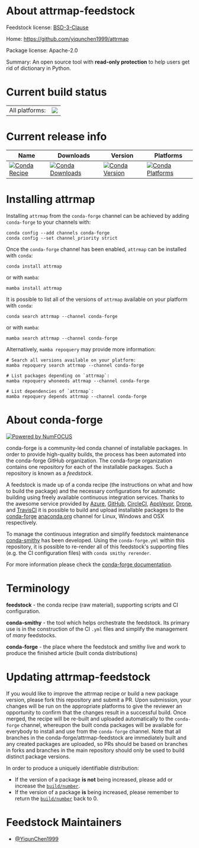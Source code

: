 About attrmap-feedstock
=======================

Feedstock license: [BSD-3-Clause](https://github.com/conda-forge/attrmap-feedstock/blob/main/LICENSE.txt)

Home: https://github.com/yiqunchen1999/attrmap

Package license: Apache-2.0

Summary: An open source tool with **read-only protection** to help users get rid of dictionary in Python.

Current build status
====================


<table><tr><td>All platforms:</td>
    <td>
      <a href="https://dev.azure.com/conda-forge/feedstock-builds/_build/latest?definitionId=20458&branchName=main">
        <img src="https://dev.azure.com/conda-forge/feedstock-builds/_apis/build/status/attrmap-feedstock?branchName=main">
      </a>
    </td>
  </tr>
</table>

Current release info
====================

| Name | Downloads | Version | Platforms |
| --- | --- | --- | --- |
| [![Conda Recipe](https://img.shields.io/badge/recipe-attrmap-green.svg)](https://anaconda.org/conda-forge/attrmap) | [![Conda Downloads](https://img.shields.io/conda/dn/conda-forge/attrmap.svg)](https://anaconda.org/conda-forge/attrmap) | [![Conda Version](https://img.shields.io/conda/vn/conda-forge/attrmap.svg)](https://anaconda.org/conda-forge/attrmap) | [![Conda Platforms](https://img.shields.io/conda/pn/conda-forge/attrmap.svg)](https://anaconda.org/conda-forge/attrmap) |

Installing attrmap
==================

Installing `attrmap` from the `conda-forge` channel can be achieved by adding `conda-forge` to your channels with:

```
conda config --add channels conda-forge
conda config --set channel_priority strict
```

Once the `conda-forge` channel has been enabled, `attrmap` can be installed with `conda`:

```
conda install attrmap
```

or with `mamba`:

```
mamba install attrmap
```

It is possible to list all of the versions of `attrmap` available on your platform with `conda`:

```
conda search attrmap --channel conda-forge
```

or with `mamba`:

```
mamba search attrmap --channel conda-forge
```

Alternatively, `mamba repoquery` may provide more information:

```
# Search all versions available on your platform:
mamba repoquery search attrmap --channel conda-forge

# List packages depending on `attrmap`:
mamba repoquery whoneeds attrmap --channel conda-forge

# List dependencies of `attrmap`:
mamba repoquery depends attrmap --channel conda-forge
```


About conda-forge
=================

[![Powered by
NumFOCUS](https://img.shields.io/badge/powered%20by-NumFOCUS-orange.svg?style=flat&colorA=E1523D&colorB=007D8A)](https://numfocus.org)

conda-forge is a community-led conda channel of installable packages.
In order to provide high-quality builds, the process has been automated into the
conda-forge GitHub organization. The conda-forge organization contains one repository
for each of the installable packages. Such a repository is known as a *feedstock*.

A feedstock is made up of a conda recipe (the instructions on what and how to build
the package) and the necessary configurations for automatic building using freely
available continuous integration services. Thanks to the awesome service provided by
[Azure](https://azure.microsoft.com/en-us/services/devops/), [GitHub](https://github.com/),
[CircleCI](https://circleci.com/), [AppVeyor](https://www.appveyor.com/),
[Drone](https://cloud.drone.io/welcome), and [TravisCI](https://travis-ci.com/)
it is possible to build and upload installable packages to the
[conda-forge](https://anaconda.org/conda-forge) [anaconda.org](https://anaconda.org/)
channel for Linux, Windows and OSX respectively.

To manage the continuous integration and simplify feedstock maintenance
[conda-smithy](https://github.com/conda-forge/conda-smithy) has been developed.
Using the ``conda-forge.yml`` within this repository, it is possible to re-render all of
this feedstock's supporting files (e.g. the CI configuration files) with ``conda smithy rerender``.

For more information please check the [conda-forge documentation](https://conda-forge.org/docs/).

Terminology
===========

**feedstock** - the conda recipe (raw material), supporting scripts and CI configuration.

**conda-smithy** - the tool which helps orchestrate the feedstock.
                   Its primary use is in the construction of the CI ``.yml`` files
                   and simplify the management of *many* feedstocks.

**conda-forge** - the place where the feedstock and smithy live and work to
                  produce the finished article (built conda distributions)


Updating attrmap-feedstock
==========================

If you would like to improve the attrmap recipe or build a new
package version, please fork this repository and submit a PR. Upon submission,
your changes will be run on the appropriate platforms to give the reviewer an
opportunity to confirm that the changes result in a successful build. Once
merged, the recipe will be re-built and uploaded automatically to the
`conda-forge` channel, whereupon the built conda packages will be available for
everybody to install and use from the `conda-forge` channel.
Note that all branches in the conda-forge/attrmap-feedstock are
immediately built and any created packages are uploaded, so PRs should be based
on branches in forks and branches in the main repository should only be used to
build distinct package versions.

In order to produce a uniquely identifiable distribution:
 * If the version of a package **is not** being increased, please add or increase
   the [``build/number``](https://docs.conda.io/projects/conda-build/en/latest/resources/define-metadata.html#build-number-and-string).
 * If the version of a package **is** being increased, please remember to return
   the [``build/number``](https://docs.conda.io/projects/conda-build/en/latest/resources/define-metadata.html#build-number-and-string)
   back to 0.

Feedstock Maintainers
=====================

* [@YiqunChen1999](https://github.com/YiqunChen1999/)

